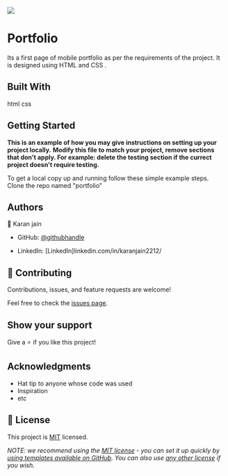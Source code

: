 ![](https://img.shields.io/badge/Microverse-blueviolet)

# Portfolio

Its a first page of mobile portfolio as per the requirements of the project. It is designed using HTML and CSS .


## Built With

html
css




## Getting Started

**This is an example of how you may give instructions on setting up your project locally.**
**Modify this file to match your project, remove sections that don't apply. For example: delete the testing section if the currect project doesn't require testing.**


To get a local copy up and running follow these simple example steps.
Clone the repo named "portfolio"





## Authors

👤 Karan jain

- GitHub: [@githubhandle]([https://github.com/githubhandle](https://github.com/karanJ2212))

- LinkedIn: [LinkedIn]linkedin.com/in/karanjain2212/


## 🤝 Contributing

Contributions, issues, and feature requests are welcome!

Feel free to check the [issues page](../../issues/).

## Show your support

Give a ⭐️ if you like this project!

## Acknowledgments

- Hat tip to anyone whose code was used
- Inspiration
- etc

## 📝 License

This project is [MIT](./LICENSE) licensed.

_NOTE: we recommend using the [MIT license](https://choosealicense.com/licenses/mit/) - you can set it up quickly by [using templates available on GitHub](https://docs.github.com/en/communities/setting-up-your-project-for-healthy-contributions/adding-a-license-to-a-repository). You can also use [any other license](https://choosealicense.com/licenses/) if you wish._
